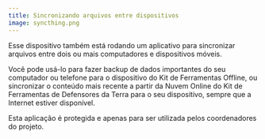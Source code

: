 ```yaml
---
title: Sincronizando arquivos entre dispositivos
image: syncthing.png
---
```


Esse dispositivo também está rodando um aplicativo para sincronizar arquivos entre dois ou mais computadores e dispositivos móveis.

<app-button :color="true" target="_self" link="apps/syncthing" text="Download Syncthing"></app-button>

<app-button localurl=":8082" text="Use Syncthing"></app-button>

Você pode usá-lo para fazer backup de dados importantes do seu computador ou telefone para o dispositivo do Kit de Ferramentas Offline, ou sincronizar o conteúdo mais recente a partir da <app-button :inline="true" localurl=":8086/all/https://docs.earthdefenderstoolkit.com/support-team/online-cloud">Nuvem Online do Kit de Ferramentas de Defensores da Terra
</app-button> para o seu dispositivo, sempre que a Internet estiver disponível.

Esta aplicação é protegida e apenas para ser utilizada pelos coordenadores do projeto.

<app-button localurl=":8086/all/https://docs.earthdefenderstoolkit.com/device-usage/bundled-applications/content-syncronization" text="Read documentation"></app-button>
